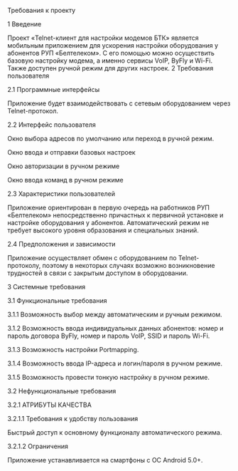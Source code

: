 Требования к проекту

1 Введение

Проект «Telnet-клиент для настройки модемов БТК» является мобильным приложением для ускорения настройки оборудования у абонентов РУП «Белтелеком». С его помощью можно осуществить базовую настройку модема, а именно сервисы VoIP, ByFly и Wi-Fi. Также доступен ручной режим для других настроек.
2 Требования пользователя

2.1 Программные интерфейсы

Приложение будет взаимодействовать с сетевым оборудованием через Telnet-протокол.

2.2 Интерфейс пользователя

Окно выбора адресов по умолчанию или переход в ручной режим.

 








Окно ввода и отправки базовых настроек

 

Окно авторизации в ручном режиме
 
Окно ввода команд в ручном режиме
 
2.3 Характеристики пользователей

Приложение ориентирован в первую очередь на работников РУП «Белтелеком» непосредственно причастных к первичной установке и настройке оборудования у абонентов. Автоматический режим не требует высокого уровня образования и специальных знаний.

2.4 Предположения и зависимости

Приложение осуществляет обмен с оборудованием по Telnet-протоколу, поэтому в некоторых случаях возможно возникновение трудностей в связи с закрытым доступом в оборудовании.

3 Системные требования

3.1	 Функциональные требования

3.1.1	Возможность выбор между автоматическим и ручным режимом.

3.1.2	Возможность ввода индивидуальных данных абонентов: номер и пароль договора ByFly, номер и пароль VoIP, SSID и пароль Wi-Fi.

3.1.3	Возможность настройки Portmapping.

3.1.4	Возможность ввода IP-адреса и логин/пароля в ручном режиме.

3.1.5	Возможность провести тонкую настройку в ручном режиме.

3.2 Нефункциональные требования

3.2.1 АТРИБУТЫ КАЧЕСТВА

3.2.1.1 Требования к удобству пользования

Быстрый доступ к основному функционалу автоматического режима.

3.2.1.2 Ограничения

Приложение устанавливается на смартфоны с ОС Android 5.0+.
